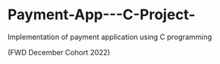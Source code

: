 # Payment-App---C-Project-
Implementation of payment application using C programming

(FWD December Cohort 2022)
